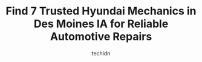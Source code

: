 ---
layout: ampstory
image: https://images.unsplash.com/photo-1636325778435-585ed877d753?ixlib=rb-4.0.3&ixid=MnwxMjA3fDB8MHxwaG90by1wYWdlfHx8fGVufDB8fHx8&auto=format&fit=crop&w=640&h=853&q=80
author: techidn
featured: false
description: When it comes to finding reliable automotive experts in Des Moines IA, USA, look no further than the 7 best Hyundai Mechanic in the area. With their exceptional skills and dedication to prov
title: Find 7 Trusted Hyundai Mechanics in Des Moines IA for Reliable Automotive Repairs
cover:
   title: Find 7 Trusted Hyundai Mechanics in Des Moines IA for Reliable Automotive Repairs
   subtitle: Rickpate
   background: https://images.unsplash.com/photo-1636325778435-585ed877d753?ixlib=rb-4.0.3&ixid=MnwxMjA3fDB8MHxwaG90by1wYWdlfHx8fGVufDB8fHx8&auto=format&fit=crop&w=640&h=853&q=80

pages: 
 - layout: thirds
   top: <h1>#1 Honest Wrenches Auto Repair</h1>
   bottom: "<p>5 stars should be 10 realistically. For years Ive been trying to find a mechanic or shop I can trust with my car - to say it simply, Ive been screwed more then a few ti</p>"
   background: https://www.knot35.com/toplist/wp-content/uploads/2023/06/best-hyundai-mechanic-1-in-des-moines-ia-1685836882.jpeg
   backgroundblur: true
 - layout: thirds
   top: <h1>#2 Joeys Auto Shop</h1>
   bottom: "<p>5875 Fleur Dr, Des Moines, IA 50321, United States</p>"
   background: https://www.knot35.com/toplist/wp-content/uploads/2023/06/best-hyundai-mechanic-2-in-des-moines-ia-1685836882.jpeg
   cta:
      link: https://www.knot35.com/toplist/find-7-trusted-hyundai-mechanics-in-des-moines-ia-for-reliable-automotive-repairs/
      text: Find 7 Trusted Hyundai Mechanics in Des Moines IA for Reliable Automotive Repairs
 - layout: thirds
   top: <h1>#3 Cotofos Auto Service</h1>
   bottom: "<p>1640 E Court Ave Suite A, Des Moines, IA 50316, United States</p>"
   background: https://www.knot35.com/toplist/wp-content/uploads/2023/06/best-hyundai-mechanic-3-in-des-moines-ia-1685836882.jpeg
   cta:
      link: https://www.knot35.com/toplist/find-7-trusted-hyundai-mechanics-in-des-moines-ia-for-reliable-automotive-repairs/
      text: Find 7 Trusted Hyundai Mechanics in Des Moines IA for Reliable Automotive Repairs
 - layout: thirds
   top: <h1>#4 Service Department at Stew Hansen Hyundai</h1>
   bottom: "<p>11344 Hickman Rd, Clive, IA 50325, United States</p>"
   background: https://images.unsplash.com/photo-1527067829737-402993088e6b?ixlib=rb-4.0.3&ixid=MnwxMjA3fDB8MHxwaG90by1wYWdlfHx8fGVufDB8fHx8&auto=format&fit=crop&w=640&h=853&q=80
   cta:
      link: https://www.knot35.com/toplist/find-7-trusted-hyundai-mechanics-in-des-moines-ia-for-reliable-automotive-repairs/
      text: Find 7 Trusted Hyundai Mechanics in Des Moines IA for Reliable Automotive Repairs
 - layout: thirds
   top: <h1>#5 A&G Auto Repair .</h1>
   bottom: "<p>2100 SE 6th St, Des Moines, IA 50315, United States</p>"
   background: https://images.unsplash.com/photo-1515405295579-ba7b45403062?ixlib=rb-4.0.3&ixid=MnwxMjA3fDB8MHxwaG90by1wYWdlfHx8fGVufDB8fHx8&auto=format&fit=crop&w=640&h=853&q=80
   cta:
      link: https://www.knot35.com/toplist/find-7-trusted-hyundai-mechanics-in-des-moines-ia-for-reliable-automotive-repairs/
      text: Find 7 Trusted Hyundai Mechanics in Des Moines IA for Reliable Automotive Repairs
 - layout: thirds
   top: <h1>#6 Hickman Auto Parts & Services</h1>
   bottom: "<p>5728 Hickman Rd, Des Moines, IA 50310, United States</p>"
   background: https://images.unsplash.com/photo-1496096265110-f83ad7f96608?ixlib=rb-4.0.3&ixid=MnwxMjA3fDB8MHxwaG90by1wYWdlfHx8fGVufDB8fHx8&auto=format&fit=crop&w=640&h=853&q=80
   cta:
      link: https://www.knot35.com/toplist/find-7-trusted-hyundai-mechanics-in-des-moines-ia-for-reliable-automotive-repairs/
      text: Find 7 Trusted Hyundai Mechanics in Des Moines IA for Reliable Automotive Repairs
 - layout: thirds
   top: <h1>#7 Handy Helper Auto LLC</h1>
   bottom: "<p>5311 SW 9th St, Des Moines, IA 50315, United States</p>"
   background: https://images.unsplash.com/photo-1599422314077-f4dfdaa4cd09?ixlib=rb-4.0.3&ixid=MnwxMjA3fDB8MHxwaG90by1wYWdlfHx8fGVufDB8fHx8&auto=format&fit=crop&w=640&h=853&q=80
   cta:
      link: https://www.knot35.com/toplist/find-7-trusted-hyundai-mechanics-in-des-moines-ia-for-reliable-automotive-repairs/
      text: Find 7 Trusted Hyundai Mechanics in Des Moines IA for Reliable Automotive Repairs
 - layout: thirds
   middle: Continue reading...
   background: https://images.unsplash.com/photo-1608411404720-c8f0417bcdba?ixlib=rb-4.0.3&ixid=MnwxMjA3fDB8MHxwaG90by1wYWdlfHx8fGVufDB8fHx8&auto=format&fit=crop&w=640&h=853&q=80
   cta:
      link: https://www.knot35.com/toplist/find-7-trusted-hyundai-mechanics-in-des-moines-ia-for-reliable-automotive-repairs/
      text: Find 7 Trusted Hyundai Mechanics in Des Moines IA for Reliable Automotive Repairs
      
---